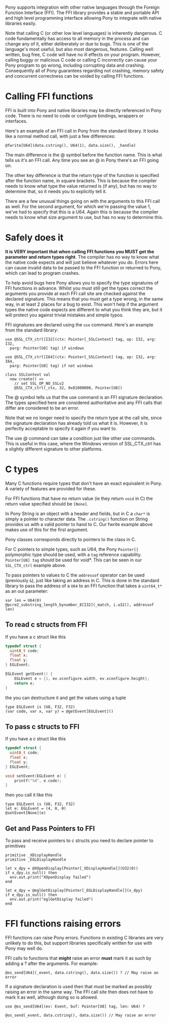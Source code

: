 Pony supports integration with other native languages through the
Foreign Function Interface (FFI). The FFI library provides a stable
and portable API and high level programming interface allowing Pony
to integrate with native libraries easily.

Note that calling C (or other low level languages) is inherently dangerous. C code fundamentally has access to all memory in the process and can change any of it, either deliberately or due to bugs. This is one of the language's most useful, but also most dangerous, features. Calling well written, bug free, C code will have no ill effects on your program. However, calling buggy or malicious C code or calling C incorrectly can cause your Pony program to go wrong, including corrupting data and crashing. Consequently all of Pony guarantees regarding not crashing, memory safety and concurrent correctness can be voided by calling FFI functions.

# Calling FFI functions

FFI is built into Pony and native libraries may be directly referenced
in Pony code. There is no need to code or configure bindings, wrappers or interfaces.

Here's an example of an FFI call in Pony from the standard library. It looks like a normal method call, with just a few differences:

```pony
@fwrite[U64](data.cstring(), U64(1), data.size(), _handle)
```

The main difference is the @ symbol before the function name. This is what tells us it's an FFI call. Any time you see an @ in Pony there's an FFI going on.

The other key difference is that the return type of the function is specified after the function name, in square brackets. This is because the compiler needs to know what type the value returned is (if any), but has no way to determine that, so it needs you to explicitly tell it.

There are a few unusual things going on with the arguments to this FFI call as well. For the second argument, for which we're passing the value 1, we've had to specify that this is a U64. Again this is because the compiler needs to know what size argument to use, but has no way to determine this.

# Safely does it

__It is VERY important that when calling FFI functions you MUST get the parameter and return types right__. The compiler has no way to know what the native code expects and will just believe whatever you do. Errors here can cause invalid data to be passed to the FFI function or returned to Pony, which can lead to program crashes.

To help avoid bugs here Pony allows you to specify the type signatures of FFI functions in advance. Whilst you must still get the types correct the arguments you provide at each FFI call site are checked against the declared signature. This means that you must get a type wrong, in the same way, in at least 2 places for a bug to exist. This won't help if the argument types the native code expects are different to what you think they are, but it will protect you against trivial mistakes and simple typos.

FFI signatures are declared using the `use` command. Here's an example from the standard library:

```pony
use @SSL_CTX_ctrl[I32](ctx: Pointer[_SSLContext] tag, op: I32, arg: I32,
  parg: Pointer[U8] tag) if windows

use @SSL_CTX_ctrl[I64](ctx: Pointer[_SSLContext] tag, op: I32, arg: I64,
  parg: Pointer[U8] tag) if not windows

class SSLContext val
  new create() =>
    // set SSL_OP_NO_SSLv2
    @SSL_CTX_ctrl(_ctx, 32, 0x01000000, Pointer[U8])
```

The @ symbol tells us that the use command is an FFI signature declaration. The types specified here are considered authoritative and any FFI calls that differ are considered to be an error.

Note that we no longer need to specify the return type at the call site, since the signature declaration has already told us what it is. However, it is perfectly acceptable to specify it again if you want to.

The use @ command can take a condition just like other use commands. This is useful in this case, where the Windows version of SSL_CTX_ctrl has a slightly different signature to other platforms.

# C types

Many C functions require types that don't have an exact equivalent in Pony. A variety of features are provided for these.

For FFI functions that have no return value (ie they return `void` in C) the return value specified should be `[None]`.

In Pony String is an object with a header and fields, but in C a `char*` is simply a pointer to character data. The `.cstring()` function on String provides us with a valid pointer to hand to C. Our fwrite example above makes use of this for the first argument.

Pony classes corresponds directly to pointers to the class in C.

For C pointers to simple types, such as U64, the Pony `Pointer[]` polymorphic type should be used, with a `tag` reference capability. `Pointer[U8] tag` should be used for void*. This can be seen in our `SSL_CTX_ctrl` example above.

To pass pointers to values to C the `addressof` operator can be used (previously `&`), just like taking an address in C. This is done in the standard library to pass the address of a `U64` to an FFI function that takes a `uint64_t*` as an out parameter:

```pony
var len = U64(0)
@pcre2_substring_length_bynumber_8[I32](_match, i.u32(), addressof len)
```

## To read c structs from FFI
If you have a c struct like this
```c
typedef struct {
  uint8_t code;
  float x;
  float y;
} EGLEvent;

EGLEvent getEvent() {
    EGLEvent e = {1, ev.xconfigure.width, ev.xconfigure.height};
    return e;
}
```
the you can destructure it and get the values using a tuple
```pony
type EGLEvent is (U8, F32, F32)
(var code, var x, var y) = @getEvent[EGLEvent]()
```

## To pass c structs to FFI
If you have a c struct like this
```c
typedef struct {
  uint8_t code;
  float x;
  float y;
} EGLEvent;

void setEvent(EGLEvent e) {
    printf("%d", e.code);
}
```
then you call it like this
```pony
type EGLEvent is (U8, F32, F32)
let e: EGLEvent = (4, 0, 0)
@setEvent[None](e)
```


## Get and Pass Pointers to FFI
To pass and receive pointers to c structs you need to declare pointer to primitives
```pony
primitive _XDisplayHandle
primitive _EGLDisplayHandle

let x_dpy = @XOpenDisplay[Pointer[_XDisplayHandle]](U32(0))
if x_dpy.is_null() then
  env.out.print("XOpenDisplay failed")
end

let e_dpy = @eglGetDisplay[Pointer[_EGLDisplayHandle]](x_dpy)
if e_dpy.is_null() then
  env.out.print("eglGetDisplay failed")
end
```

# FFI functions raising errors

FFI functions can raise Pony errors. Functions in existing C libraries are very unlikely to do this, but support libraries specifically written for use with Pony may well do.

FFI calls to functions that __might__ raise an error __must__ mark it as such by adding a ? after the arguments. For example:

```pony
@os_send[U64](_event, data.cstring(), data.size()) ? // May raise an error
```

If a signature declaration is used then that must be marked as possibly raising an error in the same way. The FFI call site then does not have to mark it as well, although doing so is allowed.

```pony
use @os_send[U64](ev: Event, buf: Pointer[U8] tag, len: U64) ?

@os_send(_event, data.cstring(), data.size()) // May raise an error
```
